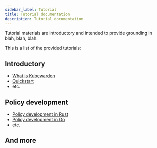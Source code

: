 ```yaml
---
sidebar_label: Tutorial
title: Tutorial documentation
description: Tutorial documentation
---
```


Tutorial materials are introductory and intended to provide grounding in blah, blah, blah.

This is a list of the provided tutorials:

## Introductory

- [What is Kubewarden](introduction.md)
- [Quickstart](quick-start.md)
- etc.

## Policy development

- [Policy development in Rust](/writing-policies/rust/intro-rust)
- [Policy development in Go](/writing-policies/go/intro-go)
- etc.

## And more